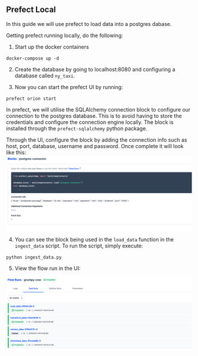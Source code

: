 ## Prefect Local

In this guide we will use prefect to load data into a postgres dabase.

Getting prefect running locally, do the following:

1. Start up the docker containers
```
docker-compose up -d
```

2. Create the database by going to localhost:8080 and configuring a database called `ny_taxi`.

3. Now you can start the prefect UI by running:

```
prefect orion start
```


In prefect, we will utilise the SQLAlchemy connection block to configure our connection to the postgres database. This is to avoid having to store the credentials and configure the connection engine locally. 
The block is installed through the `prefect-sqlalchemy` python package. 

Through the UI, configure the block by adding the connection info such as host, port, database, username and password. Once complete it will look like this:
![](./pg-block-connector.png)

4. You can see the block being used in the `load_data` function in the `ingest_data` script. To run the script, simply execute:

```
python ingest_data.py
```

5. View the flow run in the UI:

![](./flow-run-local.png)